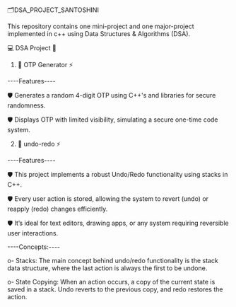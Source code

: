  🗂️DSA_PROJECT_SANTOSHINI

This repository contains one mini-project and one major-project implemented in c++ using Data Structures & Algorithms (DSA).

💻 DSA Project 🎨

1. 🔐 OTP Generator ⚡

 ----Features----
 
🛡 Generates a random 4-digit OTP using C++'s <cstdlib> and <ctime> libraries for secure randomness.

🛡 Displays OTP with limited visibility, simulating a secure one-time code system.

2. 🔄 undo-redo ⚡

 ----Features----
 
🛡 This project implements a robust Undo/Redo functionality using stacks in C++.

🛡 Every user action is stored, allowing the system to revert (undo) or reapply (redo) changes efficiently.

🛡 It’s ideal for text editors, drawing apps, or any system requiring reversible user interactions.  

----Concepts:----

o- Stacks: The main concept behind undo/redo functionality is the stack data structure, where the last action is always the first to be undone.

o- State Copying: When an action occurs, a copy of the current state is saved in a stack. Undo reverts to the previous copy, and redo restores the action.
